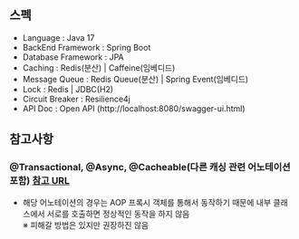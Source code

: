 ## 스펙

- Language : Java 17
- BackEnd Framework : Spring Boot
- Database Framework : JPA
- Caching : Redis(분산) | Caffeine(임베디드)
- Message Queue : Redis Queue(분산) | Spring Event(임베디드)
- Lock : Redis | JDBC(H2)
- Circuit Breaker : Resilience4j
- API Doc : Open API (http://localhost:8080/swagger-ui.html)

## 참고사항

### @Transactional, @Async, @Cacheable(다른 캐싱 관련 어노테이션 포함) [참고 URL](https://www.notion.so/Transactional-e8dcb4e3ab514ea4a3a196fce51ad4cc)

- 해당 어노테이션의 경우는 AOP 프록시 객체를 통해서 동작하기 때문에 내부 클래스에서 서로를 호출하면 정상적인 동작을 하지 않음 <br>
  ※ 피해갈 방법은 있지만 권장하진 않음 